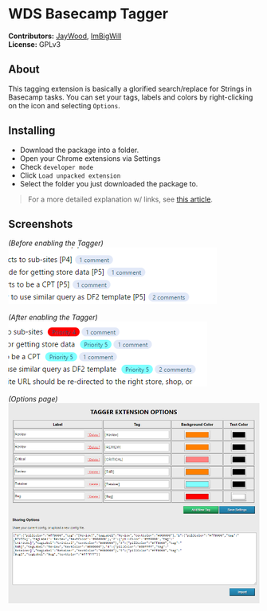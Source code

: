# WDS Basecamp Tagger

**Contributors:** [JayWood](http://github.com/JayWood), [ImBigWill](https://github.com/ImBigWill)   
**License:** GPLv3

## About
This tagging extension is basically a glorified search/replace for Strings in Basecamp tasks. You can set your tags, labels and colors by right-clicking on the icon and selecting `Options`.

## Installing
* Download the package into a folder.
* Open your Chrome extensions via Settings
* Check `developer mode`
* Click `Load unpacked extension`
* Select the folder you just downloaded the package to.

> For a more detailed explanation w/ links, see [this article](http://techapple.net/2015/09/how-to-install-load-unpacked-extension-in-google-chrome-browser-os-chromebooks/).

## Screenshots

_(Before enabling the Tagger)_   
![after tagging](https://raw.githubusercontent.com/JayWood/BasecampTagger/master/.github/before-tagger.png)

_(After enabling the Tagger)_   
![after tagging](https://raw.githubusercontent.com/JayWood/BasecampTagger/master/.github/after-tagger.png)

_(Options page)_   
![Options Page](https://raw.githubusercontent.com/JayWood/BasecampTagger/master/.github/options.png)

